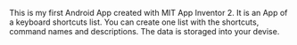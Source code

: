 This is my first Android App created with MIT App Inventor 2.
It is an App of a keyboard shortcuts list. You can create one list with the shortcuts, command names and descriptions. The data is storaged into your devise. 
